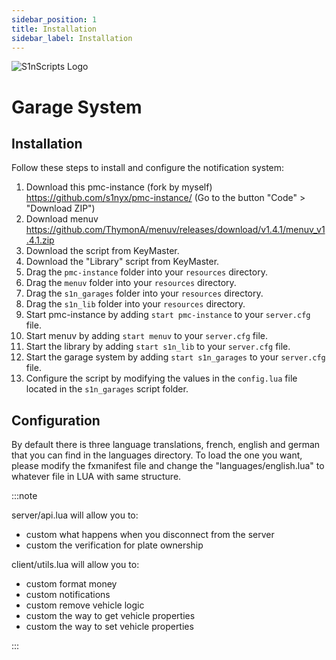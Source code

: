 ```yaml
---
sidebar_position: 1
title: Installation
sidebar_label: Installation
---
```


![S1nScripts Logo](https://forum.cfx.re/uploads/default/original/4X/6/c/7/6c73a9d63db911aa966b2c9085f4c55a76268db3.jpeg)

# Garage System 
## Installation

Follow these steps to install and configure the notification system:

1. Download this pmc-instance (fork by myself) https://github.com/s1nyx/pmc-instance/ (Go to the button "Code" > "Download ZIP")
2. Download menuv https://github.com/ThymonA/menuv/releases/download/v1.4.1/menuv_v1.4.1.zip
3. Download the script from KeyMaster.
4. Download the "Library" script from KeyMaster.
5. Drag the `pmc-instance` folder into your `resources` directory.
6. Drag the `menuv` folder into your `resources` directory.
7. Drag the `s1n_garages` folder into your `resources` directory.
8. Drag the `s1n_lib` folder into your `resources` directory.
9. Start pmc-instance by adding `start pmc-instance` to your `server.cfg` file. 
10. Start menuv by adding `start menuv` to your `server.cfg` file.
11. Start the library by adding `start s1n_lib` to your `server.cfg` file.
12. Start the garage system by adding `start s1n_garages` to your `server.cfg` file.
13. Configure the script by modifying the values in the `config.lua` file located in the `s1n_garages` script folder.

## Configuration

By default there is three language translations, french, english and german that you can find in the languages directory.
To load the one you want, please modify the fxmanifest file and change the "languages/english.lua" to whatever file in LUA with same structure.

:::note

server/api.lua will allow you to:
- custom what happens when you disconnect from the server
- custom the verification for plate ownership

client/utils.lua will allow you to:
- custom format money
- custom notifications
- custom remove vehicle logic
- custom the way to get vehicle properties
- custom the way to set vehicle properties 

:::